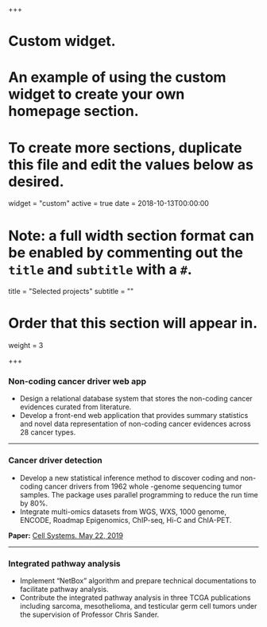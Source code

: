 +++
# Custom widget.
# An example of using the custom widget to create your own homepage section.
# To create more sections, duplicate this file and edit the values below as desired.
widget = "custom"
active = true
date = 2018-10-13T00:00:00

# Note: a full width section format can be enabled by commenting out the `title` and `subtitle` with a `#`.
title = "Selected projects"
subtitle = ""

# Order that this section will appear in.
weight = 3

+++

### Non-coding cancer driver web app

* Design a relational database system that stores the non-coding cancer evidences curated from literature.     
* Develop a front-end web application that provides summary statistics and novel data representation of non-coding cancer evidences across 28 cancer types. 

---

### Cancer driver detection


* Develop a new statistical inference method to discover coding and non-coding cancer drivers from 1962 whole -genome sequencing tumor samples. The package uses parallel programming to reduce the run time by 80%.      
* Integrate multi-omics datasets from WGS, WXS, 1000 genome, ENCODE, Roadmap Epigenomics, ChIP-seq, Hi-C and ChIA-PET. 

**Paper:** [Cell Systems. May 22, 2019](https://www.ncbi.nlm.nih.gov/pubmed/31078526)

---

### Integrated pathway analysis

* Implement “NetBox” algorithm and prepare technical documentations to facilitate pathway analysis. 
* Contribute the integrated pathway analysis in three TCGA publications including sarcoma, mesothelioma, and testicular germ cell tumors under the supervision of Professor Chris Sander.


